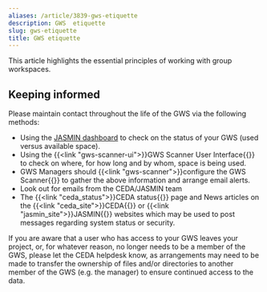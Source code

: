 ```yaml
---
aliases: /article/3839-gws-etiquette
description: GWS  etiquette
slug: gws-etiquette
title: GWS etiquette
---
```


This article highlights the essential principles of working with group
workspaces.

##  Keeping informed

Please maintain contact throughout the life of the GWS via the following
methods:

- Using the [JASMIN dashboard](https://mon.jasmin.ac.uk) to check on the status of your GWS (used versus available space).
- Using the {{<link "gws-scanner-ui">}}GWS Scanner User Interface{{</link>}} to check on where, for how long and by whom, space is being used.
- GWS Managers should {{<link "gws-scanner">}}configure the GWS Scanner{{</link>}} to gather the above information and arrange email alerts.
- Look out for emails from the CEDA/JASMIN team
- The {{<link "ceda_status">}}CEDA status{{</link>}} page and News articles on the {{<link "ceda_site">}}CEDA{{</link>}} or {{<link "jasmin_site">}}JASMIN{{</link>}} websites which may be used to post messages regarding system status or security.

If you are aware that a user who has access to your GWS leaves your project,
or, for whatever reason, no longer needs to be a member of the GWS, please let
the CEDA helpdesk know, as arrangements may need to be made to transfer the
ownership of files and/or directories to another member of the GWS (e.g. the
manager) to ensure continued access to the data.
